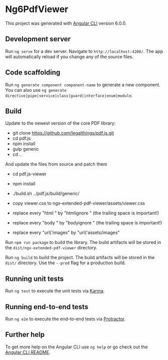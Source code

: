 # Ng6PdfViewer

This project was generated with [Angular CLI](https://github.com/angular/angular-cli) version 6.0.0.

## Development server

Run `ng serve` for a dev server. Navigate to `http://localhost:4200/`. The app will automatically reload if you change any of the source files.

## Code scaffolding

Run `ng generate component component-name` to generate a new component. You can also use `ng generate directive|pipe|service|class|guard|interface|enum|module`.

## Build

Update to the newest version of the core PDF library:

* git clone https://github.com/legalthings/pdf.js.git
* cd pdf.js
* npm install
* gulp generic
* cd ..

And update the files from source and patch them

* cd pdf.js-viewer
* npm install
* ./build.sh ../pdf.js/build/generic/

* copy viewer.css to ngx-extended-pdf-viewer/assets/viewer.css
* replace every "html " by "htmlignore " (the trailing space is important!)
* replace every "body " by "bodyignore " (the trailing space is important!)
* replace every "url('images" by "url('assets/images"

Run `npm run package` to build the library. The build artifacts will be stored in the `dist/ngx-extended-pdf-viewer` directory.

Run `ng build` to build the project. The build artifacts will be stored in the `dist/` directory. Use the `--prod` flag for a production build.

## Running unit tests

Run `ng test` to execute the unit tests via [Karma](https://karma-runner.github.io).

## Running end-to-end tests

Run `ng e2e` to execute the end-to-end tests via [Protractor](http://www.protractortest.org/).

## Further help

To get more help on the Angular CLI use `ng help` or go check out the [Angular CLI README](https://github.com/angular/angular-cli/blob/master/README.md).
